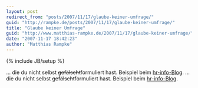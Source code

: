 ```yaml
---
layout: post
redirect_from: "posts/2007/11/17/glaube-keiner-umfrage/"
guid: "http://rampke.de/posts/2007/11/17/glaube-keiner-umfrage/"
title: "Glaube keiner Umfrage"
guid: "http://www.matthias-rampke.de/2007/11/17/glaube-keiner-umfrage/"
date: "2007-11-17 18:42:23"
author: "Matthias Rampke"
---
```

{% include JB/setup %}

... die du nicht selbst <strike>gef&auml;lscht</strike>formuliert hast. Beispiel beim <a href="http://blogs.hr-online.de/hr-info/2007/10/19/bahnstreik-deutsche-dafur-deutsche-dagegen/">hr-info-Blog</a>.
... die du nicht selbst <strike>gef&auml;lscht</strike>formuliert hast. Beispiel beim <a href="http://blogs.hr-online.de/hr-info/2007/10/19/bahnstreik-deutsche-dafur-deutsche-dagegen/">hr-info-Blog</a>.

